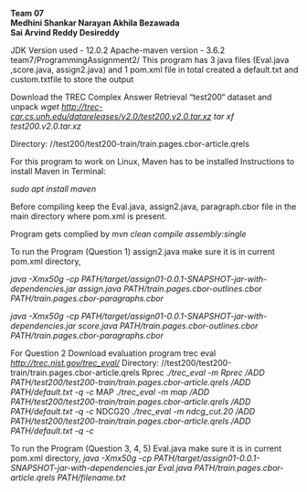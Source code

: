 **Team 07  
Medhini Shankar Narayan 
Akhila Bezawada  
Sai Arvind Reddy Desireddy**

JDK Version used - 12.0.2
Apache-maven version - 3.6.2
team7/ProgrammingAssignment2/
This program has 3 java files (Eval.java ,score.java, assign2.java) and 1 pom.xml file in total
created a default.txt and custom.txtfile to store the output

Download the TREC Complex Answer Retrieval “test200“ dataset and unpack
*wget http://trec-car.cs.unh.edu/datareleases/v2.0/test200.v2.0.tar.xz
tar xf test200.v2.0.tar.xz*


Directory: //test200/test200-train/train.pages.cbor-article.qrels

For this program to work on Linux, Maven has to be installed
Instructions to install Maven in Terminal:

*sudo apt install maven*

Before compiling keep the Eval.java, assign2.java, paragraph.cbor file in the main directory where pom.xml is present.

Program gets complied by
*mvn clean compile assembly:single*

To run the Program (Question 1) assign2.java make sure it is in current pom.xml directory,

*java -Xmx50g -cp PATH/target/assign01-0.0.1-SNAPSHOT-jar-with-dependencies.jar assign.java PATH/train.pages.cbor-outlines.cbor
PATH/train.pages.cbor-paragraphs.cbor*


*java -Xmx50g -cp PATH/target/assign01-0.0.1-SNAPSHOT-jar-with-dependencies.jar score.java PATH/train.pages.cbor-outlines.cbor
PATH/train.pages.cbor-paragraphs.cbor*




For Question 2
Download evaluation program trec eval
*http://trec.nist.gov/trec_eval/*
Directory: //test200/test200-train/train.pages.cbor-article.qrels
Rprec
*./trec_eval -m Rprec /ADD PATH/test200/test200-train/train.pages.cbor-article.qrels /ADD PATH/default.txt -q -c*
MAP
*./trec_eval -m map /ADD PATH/test200/test200-train/train.pages.cbor-article.qrels /ADD PATH/default.txt -q -c*
NDCG20
*./trec_eval -m ndcg_cut.20 /ADD PATH/test200/test200-train/train.pages.cbor-article.qrels /ADD PATH/default.txt -q -c*


To run the Program (Question 3, 4, 5) Eval.java  make sure it is in current pom.xml directory,
 *java -Xmx50g -cp PATH/target/assign01-0.0.1-SNAPSHOT-jar-with-dependencies.jar Eval.java PATH/train.pages.cbor-article.qrels  PATH/filename.txt*


